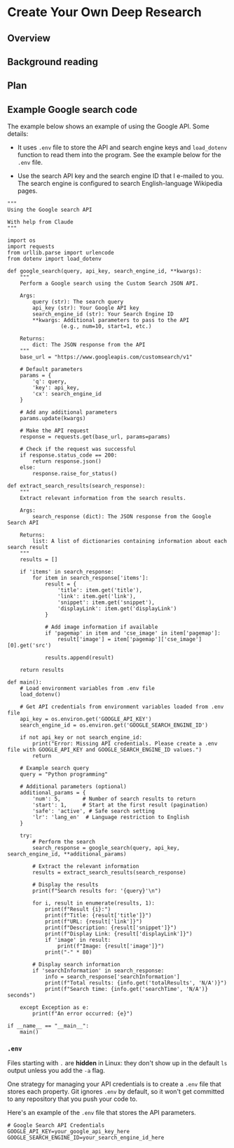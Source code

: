 # Create Your Own Deep Research

## Overview


## Background reading


## Plan




## Example Google search code
The example below shows an example of using the Google API. Some details:

- It uses `.env` file to store the API and search engine keys and `load_dotenv` function to read them into the program. See the example below for the `.env` file.

- Use the search API key and the search engine ID that I e-mailed to you. The search engine is configured to search English-language Wikipedia pages.

```
"""
Using the Google search API

With help from Claude
"""

import os
import requests
from urllib.parse import urlencode
from dotenv import load_dotenv

def google_search(query, api_key, search_engine_id, **kwargs):
    """
    Perform a Google search using the Custom Search JSON API.
    
    Args:
        query (str): The search query
        api_key (str): Your Google API key
        search_engine_id (str): Your Search Engine ID
        **kwargs: Additional parameters to pass to the API
                 (e.g., num=10, start=1, etc.)
    
    Returns:
        dict: The JSON response from the API
    """
    base_url = "https://www.googleapis.com/customsearch/v1"
    
    # Default parameters
    params = {
        'q': query,
        'key': api_key,
        'cx': search_engine_id
    }
    
    # Add any additional parameters
    params.update(kwargs)
    
    # Make the API request
    response = requests.get(base_url, params=params)
    
    # Check if the request was successful
    if response.status_code == 200:
        return response.json()
    else:
        response.raise_for_status()

def extract_search_results(search_response):
    """
    Extract relevant information from the search results.
    
    Args:
        search_response (dict): The JSON response from the Google Search API
    
    Returns:
        list: A list of dictionaries containing information about each search result
    """
    results = []
    
    if 'items' in search_response:
        for item in search_response['items']:
            result = {
                'title': item.get('title'),
                'link': item.get('link'),
                'snippet': item.get('snippet'),
                'displayLink': item.get('displayLink')
            }
            
            # Add image information if available
            if 'pagemap' in item and 'cse_image' in item['pagemap']:
                result['image'] = item['pagemap']['cse_image'][0].get('src')
            
            results.append(result)
    
    return results

def main():
    # Load environment variables from .env file
    load_dotenv()
    
    # Get API credentials from environment variables loaded from .env file
    api_key = os.environ.get('GOOGLE_API_KEY')
    search_engine_id = os.environ.get('GOOGLE_SEARCH_ENGINE_ID')
    
    if not api_key or not search_engine_id:
        print("Error: Missing API credentials. Please create a .env file with GOOGLE_API_KEY and GOOGLE_SEARCH_ENGINE_ID values.")
        return
    
    # Example search query
    query = "Python programming"
    
    # Additional parameters (optional)
    additional_params = {
        'num': 5,       # Number of search results to return
        'start': 1,     # Start at the first result (pagination)
        'safe': 'active', # Safe search setting
        'lr': 'lang_en'  # Language restriction to English
    }
    
    try:
        # Perform the search
        search_response = google_search(query, api_key, search_engine_id, **additional_params)
        
        # Extract the relevant information
        results = extract_search_results(search_response)
        
        # Display the results
        print(f"Search results for: '{query}'\n")
        
        for i, result in enumerate(results, 1):
            print(f"Result {i}:")
            print(f"Title: {result['title']}")
            print(f"URL: {result['link']}")
            print(f"Description: {result['snippet']}")
            print(f"Display Link: {result['displayLink']}")
            if 'image' in result:
                print(f"Image: {result['image']}")
            print("-" * 80)
        
        # Display search information
        if 'searchInformation' in search_response:
            info = search_response['searchInformation']
            print(f"Total results: {info.get('totalResults', 'N/A')}")
            print(f"Search time: {info.get('searchTime', 'N/A')} seconds")
    
    except Exception as e:
        print(f"An error occurred: {e}")

if __name__ == "__main__":
    main()
```

### `.env`

Files starting with `.` are **hidden** in Linux: they don't show up in the default `ls` output unless you add the `-a` flag.

One strategy for managing your API credentials is to create a `.env` file that stores each property. Git ignores `.env` by default, so it won't get committed to any repository that you push your code to.

Here's an example of the `.env` file that stores the API parameters. 
```
# Google Search API Credentials
GOOGLE_API_KEY=your_google_api_key_here
GOOGLE_SEARCH_ENGINE_ID=your_search_engine_id_here
```
